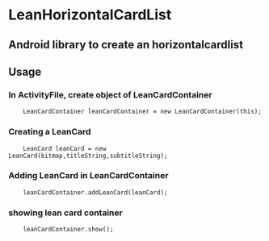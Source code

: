 # LeanHorizontalCardList

## Android library to create an horizontalcardlist

## Usage

### In ActivityFile, create object of LeanCardContainer

```
    LeanCardContainer leanCardContainer = new LeanCardContainer(this);
```

### Creating a LeanCard

```
    LeanCard leanCard = new LeanCard(bitmap,titleString,subtitleString);
```

### Adding LeanCard in LeanCardContainer

```
    leanCardContainer.addLeanCard(leanCard);
```

### showing lean card container
```
    leanCardContainer.show();
```
